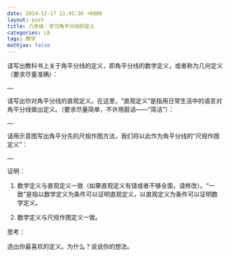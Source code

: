 ```yaml
---
date: 2014-12-17 11:41:36 +0800
layout: post
title: 八年级：学习角平分线的定义
categories: L8
tags: 教学
mathjax: false
---
```


请写出教科书上关于角平分线的定义，即角平分线的数学定义，或者称为几何定义（要求尽量准确）：

	……

请写出你对角平分线的直观定义。在这里，“直观定义”是指用日常生活中的语言对角平分线做出定义。（要求尽量简单，不许用脏话——“简洁”）：

	……

请用示意图写出角平分先的尺规作图方法，我们将以此作为角平分线的“尺规作图定义”：

	……

证明：

1. 数学定义与直观定义一致（如果直观定义有错或者不够全面，请修改）。“一致”是指以数学定义为条件可以证明直观定义，以直观定义为条件可以证明数学定义。

2. 数学定义与尺规作图定义一致。

思考：

选出你最喜欢的定义。为什么？说说你的想法。
